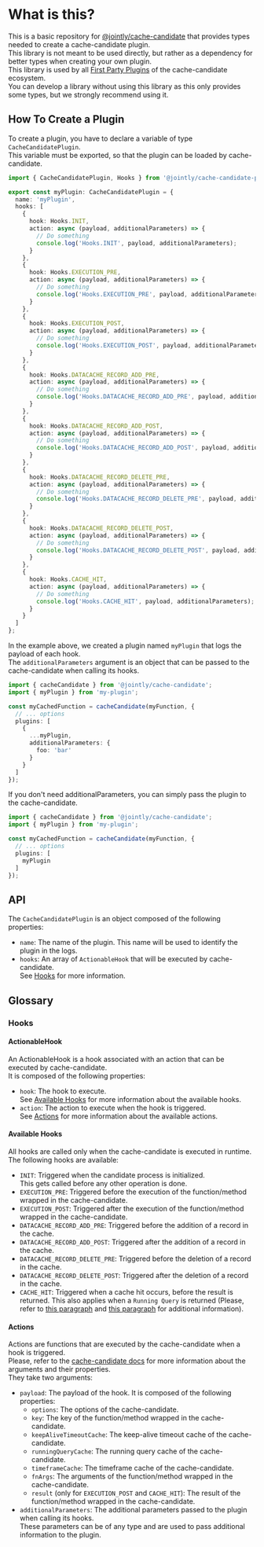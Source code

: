# What is this?

This is a basic repository for [@jointly/cache-candidate](https://github.com/JointlyTech/cache-candidate) that provides types needed to create a cache-candidate plugin.  
This library is not meant to be used directly, but rather as a dependency for better types when creating your own plugin.  
This library is used by all [First Party Plugins](https://github.com/JointlyTech/cache-candidate#first-party-plugins) of the cache-candidate ecosystem.  
You can develop a library without using this library as this only provides some types, but we strongly recommend using it.


## How To Create a Plugin

To create a plugin, you have to declare a variable of type `CacheCandidatePlugin`.  
This variable must be exported, so that the plugin can be loaded by cache-candidate.

```ts
import { CacheCandidatePlugin, Hooks } from '@jointly/cache-candidate-plugin-base';

export const myPlugin: CacheCandidatePlugin = {
  name: 'myPlugin',
  hooks: [
    {
      hook: Hooks.INIT,
      action: async (payload, additionalParameters) => {
        // Do something
        console.log('Hooks.INIT', payload, additionalParameters);
      }
    },
    {
      hook: Hooks.EXECUTION_PRE,
      action: async (payload, additionalParameters) => {
        // Do something
        console.log('Hooks.EXECUTION_PRE', payload, additionalParameters);
      }
    },
    {
      hook: Hooks.EXECUTION_POST,
      action: async (payload, additionalParameters) => {
        // Do something
        console.log('Hooks.EXECUTION_POST', payload, additionalParameters);
      }
    },
    {
      hook: Hooks.DATACACHE_RECORD_ADD_PRE,
      action: async (payload, additionalParameters) => {
        // Do something
        console.log('Hooks.DATACACHE_RECORD_ADD_PRE', payload, additionalParameters);
      }
    },
    {
      hook: Hooks.DATACACHE_RECORD_ADD_POST,
      action: async (payload, additionalParameters) => {
        // Do something
        console.log('Hooks.DATACACHE_RECORD_ADD_POST', payload, additionalParameters);
      }
    },
    {
      hook: Hooks.DATACACHE_RECORD_DELETE_PRE,
      action: async (payload, additionalParameters) => {
        // Do something
        console.log('Hooks.DATACACHE_RECORD_DELETE_PRE', payload, additionalParameters);
      }
    },
    {
      hook: Hooks.DATACACHE_RECORD_DELETE_POST,
      action: async (payload, additionalParameters) => {
        // Do something
        console.log('Hooks.DATACACHE_RECORD_DELETE_POST', payload, additionalParameters);
      }
    },
    {
      hook: Hooks.CACHE_HIT,
      action: async (payload, additionalParameters) => {
        // Do something
        console.log('Hooks.CACHE_HIT', payload, additionalParameters);
      }
    }
  ]
};
```

In the example above, we created a plugin named `myPlugin` that logs the payload of each hook.  
The `additionalParameters` argument is an object that can be passed to the cache-candidate when calling its hooks.  

```ts
import { cacheCandidate } from '@jointly/cache-candidate';
import { myPlugin } from 'my-plugin';

const myCachedFunction = cacheCandidate(myFunction, {
  // ... options
  plugins: [
    {
      ...myPlugin,
      additionalParameters: {
        foo: 'bar'
      }
    }
  ]
});
```

If you don't need additionalParameters, you can simply pass the plugin to the cache-candidate.

```ts
import { cacheCandidate } from '@jointly/cache-candidate';
import { myPlugin } from 'my-plugin';

const myCachedFunction = cacheCandidate(myFunction, {
  // ... options
  plugins: [
    myPlugin
  ]
});
```

## API

The `CacheCandidatePlugin` is an object composed of the following properties:
- `name`: The name of the plugin. This name will be used to identify the plugin in the logs.
- `hooks`: An array of `ActionableHook` that will be executed by cache-candidate.  
  See [Hooks](#ActionableHook) for more information.

## Glossary

### Hooks

#### ActionableHook

An ActionableHook is a hook associated with an action that can be executed by cache-candidate.  
It is composed of the following properties:
- `hook`: The hook to execute.  
  See [Available Hooks](#available-hooks) for more information about the available hooks.
- `action`: The action to execute when the hook is triggered.  
  See [Actions](#Actions) for more information about the available actions.

#### Available Hooks

All hooks are called only when the cache-candidate is executed in runtime.  
The following hooks are available:
- `INIT`: Triggered when the candidate process is initialized.  
  This gets called before any other operation is done.
- `EXECUTION_PRE`: Triggered before the execution of the function/method wrapped in the cache-candidate.  
- `EXECUTION_POST`: Triggered after the execution of the function/method wrapped in the cache-candidate.
- `DATACACHE_RECORD_ADD_PRE`: Triggered before the addition of a record in the cache.  
- `DATACACHE_RECORD_ADD_POST`: Triggered after the addition of a record in the cache.
- `DATACACHE_RECORD_DELETE_PRE`: Triggered before the deletion of a record in the cache.  
- `DATACACHE_RECORD_DELETE_POST`: Triggered after the deletion of a record in the cache.
- `CACHE_HIT`: Triggered when a cache hit occurs, before the result is returned. This also applies when a `Running Query` is returned (Please, refer to [this paragraph](https://github.com/JointlyTech/cache-candidate#cache-**stampede**) and [this paragraph](https://github.com/JointlyTech/cache-candidate/blob/main/CONTRIBUTING.md#runningquerycache) for additional information).

#### Actions

Actions are functions that are executed by the cache-candidate when a hook is triggered.    
Please, refer to the [cache-candidate docs](https://github.com/JointlyTech/cache-candidate/blob/main/README.md) for more information about the arguments and their properties.  
They take two arguments:
- `payload`: The payload of the hook. It is composed of the following properties:
  - `options`: The options of the cache-candidate.
  - `key`: The key of the function/method wrapped in the cache-candidate.
  - `keepAliveTimeoutCache`: The keep-alive timeout cache of the cache-candidate.
  - `runningQueryCache`: The running query cache of the cache-candidate.
  - `timeframeCache`: The timeframe cache of the cache-candidate.
  - `fnArgs`: The arguments of the function/method wrapped in the cache-candidate.  
  - `result` (only for `EXECUTION_POST` and `CACHE_HIT`): The result of the function/method wrapped in the cache-candidate.
- `additionalParameters`: The additional parameters passed to the plugin when calling its hooks.  
  These parameters can be of any type and are used to pass additional information to the plugin.